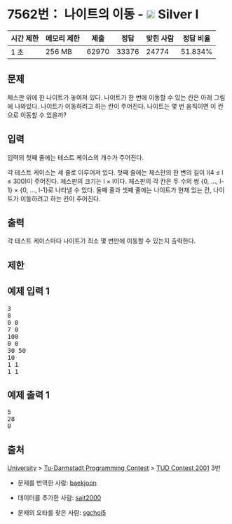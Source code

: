 # 7562번： 나이트의 이동 - <img src="https://static.solved.ac/tier_small/10.svg" style="height:20px" /> Silver I



| 시간 제한 | 메모리 제한 | 제출 | 정답 | 맞힌 사람 | 정답 비율 |
| --- | --- | --- | --- | --- | --- |
| 1 초 | 256 MB | 62970 | 33376 | 24774 | 51.834% |
## 문제

체스판 위에 한 나이트가 놓여져 있다. 나이트가 한 번에 이동할 수 있는 칸은 아래 그림에 나와있다. 나이트가 이동하려고 하는 칸이 주어진다. 나이트는 몇 번 움직이면 이 칸으로 이동할 수 있을까?



## 입력

입력의 첫째 줄에는 테스트 케이스의 개수가 주어진다.

각 테스트 케이스는 세 줄로 이루어져 있다. 첫째 줄에는 체스판의 한 변의 길이 l(4 ≤ l ≤ 300)이 주어진다. 체스판의 크기는 l × l이다. 체스판의 각 칸은 두 수의 쌍 {0, ..., l-1} × {0, ..., l-1}로 나타낼 수 있다. 둘째 줄과 셋째 줄에는 나이트가 현재 있는 칸, 나이트가 이동하려고 하는 칸이 주어진다.

## 출력

각 테스트 케이스마다 나이트가 최소 몇 번만에 이동할 수 있는지 출력한다.

## 제한

## 예제 입력 1

<pre>3
8
0 0
7 0
100
0 0
30 50
10
1 1
1 1
</pre>
## 예제 출력 1

<pre>5
28
0
</pre>
## 출처

[University](/category/5) > [Tu-Darmstadt Programming Contest](/category/213) > [TUD Contest 2001](/category/detail/909) 3번

- 문제를 번역한 사람: [baekjoon](/user/baekjoon)

- 데이터를 추가한 사람: [sait2000](/user/sait2000)

- 문제의 오타를 찾은 사람: [sgchoi5](/user/sgchoi5)